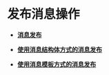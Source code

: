 # 发布消息操作<a name="smn_api_54000"></a>

-   **[消息发布](消息发布.md)**  

-   **[使用消息结构体方式的消息发布](使用消息结构体方式的消息发布.md)**  

-   **[使用消息模板方式的消息发布](使用消息模板方式的消息发布.md)**  


